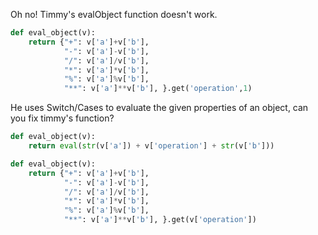 Oh no! Timmy's evalObject function doesn't work.
```python
def eval_object(v):
    return {"+": v['a']+v['b'],
            "-": v['a']-v['b'],
            "/": v['a']/v['b'],
            "*": v['a']*v['b'],
            "%": v['a']%v['b'],
            "**": v['a']**v['b'], }.get('operation',1)
```
He uses Switch/Cases to evaluate the given properties of an object, can you fix timmy's function?
```python
def eval_object(v):
    return eval(str(v['a']) + v['operation'] + str(v['b']))
```
```python
def eval_object(v):
    return {"+": v['a']+v['b'],
            "-": v['a']-v['b'],
            "/": v['a']/v['b'],
            "*": v['a']*v['b'],
            "%": v['a']%v['b'],
            "**": v['a']**v['b'], }.get(v['operation'])
```
